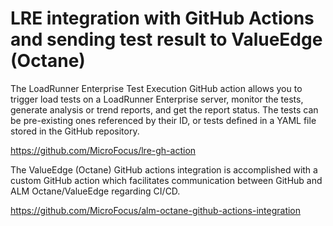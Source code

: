 # LRE integration with GitHub Actions and sending test result to ValueEdge (Octane)
The LoadRunner Enterprise Test Execution GitHub action allows you to trigger load tests on a LoadRunner Enterprise server, monitor the tests, generate analysis or trend reports, and get the report status.
The tests can be pre-existing ones referenced by their ID, or tests defined in a YAML file stored in the GitHub repository.

https://github.com/MicroFocus/lre-gh-action

The ValueEdge (Octane) GitHub actions integration is accomplished with a custom GitHub action which facilitates communication between GitHub and ALM Octane/ValueEdge regarding CI/CD.

https://github.com/MicroFocus/alm-octane-github-actions-integration

